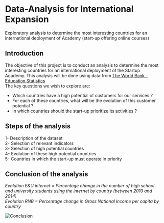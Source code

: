 # Data-Analysis for International Expansion
Exploratory analysis to determine the most interesting countries for an international deployment of Academy (start-up offering online courses)

## Introduction
The objective of this project is to conduct an analysis to determine the most interesting countries for an international deployment of the Startup Academy.
This analysis will be done using data from 
<a href="https://datacatalog.worldbank.org/search/dataset/0038480">The World Bank - Education Statistics</a>
<br/>
The key questions we wish to explore are:
<br/>
* Which countries have a high potential of customers for our services ?
* For each of these countries, what will be the evolution of this customer potential ?
* In which countries should the start-up prioritize its activities ?

## Steps of the analysis
1- Description of the dataset <br/>
2- Selection of relevant indicators <br/>
3- Selection of high potential countries <br/>
4- Evolution of these high potential countries <br/>
5- Countries in which the start-up must operate in priority <br/>


## Conclusion of the analysis
*Evolution E&U internet = Percentage change in the number of high school and university students using the internet by country (between 2010 and 2014) <br/>
Evolution RNB = Percentage change in Gross National Income per capita by country <br/>*

<img src="https://i.ibb.co/TkxCzYy/conclusion.jpg" alt="Conclusion" border="0">
